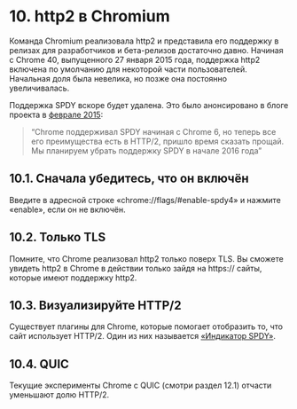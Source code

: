 # 10. http2 в Chromium

Команда Chromium реализовала http2 и представила его поддержку в релизах для
разработчиков и бета-релизов достаточно давно. Начиная с Chrome 40, выпущенного
27 января 2015 года, поддержка http2 включена по умолчанию для некоторой части
пользователей. Начальная доля была невелика, но позже она постоянно
увеличивалась.

Поддержка SPDY вскоре будет удалена. Это было анонсировано в блоге проекта в
[феврале
2015](https://blog.chromium.org/2015/02/hello-http2-goodbye-spdy.html):

> “Chrome поддерживал SPDY начиная с Chrome 6, но теперь все его преимущества
> есть в HTTP/2, пришло время сказать прощай. Мы планируем убрать поддержку
> SPDY в начале 2016 года”

## 10.1. Сначала убедитесь, что он включён

Введите в адресной строке «chrome://flags/#enable-spdy4» и нажмите «enable»,
если он не включён.

## 10.2. Только TLS

Помните, что Chrome реализовал http2 только поверх TLS. Вы сможете увидеть
http2 в Chrome в действии только зайдя на https:// сайты, которые имеют
поддержку http2.

## 10.3. Визуализируйте HTTP/2

Существует плагины для Chrome, которые  помогает отобразить то, что сайт
использует HTTP/2. Один из них называется [«Индикатор
SPDY»](https://chrome.google.com/webstore/detail/spdy-indicator/mpbpobfflnpcgagjijhmgnchggcjblin).

## 10.4. QUIC

Текущие эксперименты Chrome с QUIC (смотри раздел 12.1) отчасти уменьшают долю HTTP/2.
